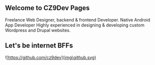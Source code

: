 ## Welcome to CZ9Dev Pages

Freelance Web Designer, backend & frontend Developer. Native Android App Developer
Highly experienced in designing & developing custom Wordpress and Drupal websites.

## Let's be internet BFFs
![https://github.com/cz9dev](img\github.svg)